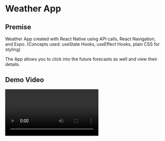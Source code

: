 # Weather App

## Premise
Weather App created with React Native using API calls, React Navigation, and Expo. (Concepts used: useState Hooks, useEffect Hooks, plain CSS for styling)

The App allows you to click into the future forecasts as well and view their details.

## Demo Video
![Weather App screen recording](https://thumbs.gfycat.com/ChillyHoarseIcelandicsheepdog-mobile.mp4)
